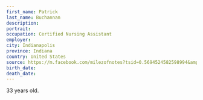 ```yaml
---
first_name: Patrick
last_name: Buchannan
description: 
portrait: 
occupation: Certified Nursing Assistant
employer: 
city: Indianapolis
province: Indiana
country: United States
source: https://m.facebook.com/milezofnotes?tsid=0.5694524582598994&amp;source=result
birth_date: 
death_date: 
---
```


33 years old.